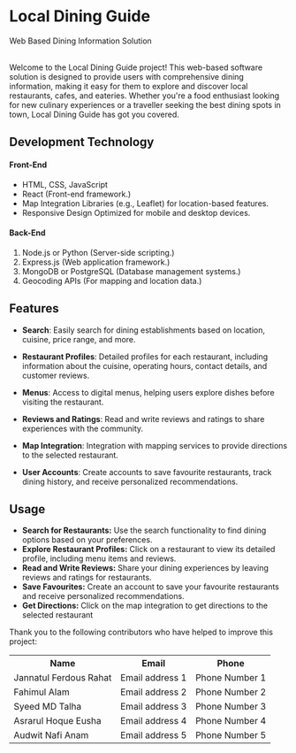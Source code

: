 # Local Dining Guide

Web Based Dining Information Solution

<br>
Welcome to the Local Dining Guide project! This web-based software solution is designed to 
provide users with comprehensive dining information, making it easy for them to explore 
and discover local restaurants, cafes, and eateries. Whether you're a food enthusiast looking 
for new culinary experiences or a traveller seeking the best dining spots in town, Local 
Dining Guide has got you covered.


## Development Technology

#### **Front-End**
- HTML, CSS, JavaScript
- React (Front-end framework.)
- Map Integration Libraries (e.g., Leaflet) for location-based features.
- Responsive Design Optimized for mobile and desktop devices.

#### **Back-End**
1. Node.js or Python (Server-side scripting.)
2. Express.js (Web application framework.)
3. MongoDB or PostgreSQL (Database management systems.)
4. Geocoding APIs (For mapping and location data.)

## Features

- **Search**:  Easily search for dining establishments based on location, cuisine, price range, and more.

- **Restaurant Profiles**:  Detailed profiles for each restaurant, including information about the cuisine, operating hours, contact details, and customer reviews.

- **Menus**:  Access to digital menus, helping users explore dishes before visiting the restaurant.

- **Reviews and Ratings**:  Read and write reviews and ratings to share experiences with the community.

- **Map Integration**:  Integration with mapping services to provide directions to the selected restaurant.

- **User Accounts**:  Create accounts to save favourite restaurants, track dining history, and receive personalized recommendations.

## Usage
<ul>
<li> <b>Search for Restaurants:</b> Use the search functionality to find dining options 
based on your preferences. </li>
<li> <b>Explore Restaurant Profiles:</b> Click on a restaurant to view its detailed profile, 
including menu items and reviews. </li>
<li> <b>Read and Write Reviews:</b> Share your dining experiences by leaving reviews 
and ratings for restaurants. </li>
<li> <b>Save Favourites:</b> Create an account to save your favourite restaurants and 
receive personalized recommendations. </li>
<li> <b>Get Directions:</b> Click on the map integration to get directions to the selected 
restaurant </li>
</ul>

Thank you to the following contributors who have helped to improve this project:
<table>
<tr> 
<th> Name </th> <th> Email </th> <th> Phone</th>
</tr>
<tr> 
<td> Jannatul Ferdous Rahat </td>  <td> Email address 1 </td> <td> Phone Number 1 </td>
</tr>
<tr> 
<td> Fahimul Alam </td>  <td> Email address 2 </td> <td> Phone Number 2 </td>
</tr>
<tr> 
<td> Syeed MD Talha </td>  <td> Email address 3 </td> <td> Phone Number 3 </td>
</tr>
<tr> 
<td> Asrarul Hoque Eusha </td>  <td> Email address 4 </td> <td> Phone Number 4 </td>
</tr>
<tr> 
<td> Audwit Nafi Anam </td>  <td> Email address 5 </td> <td> Phone Number 5 </td>
</tr>
</th>
</table>


